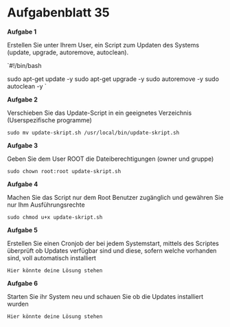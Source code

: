 # Aufgabenblatt 35

**Aufgabe 1**

Erstellen Sie unter Ihrem User, ein Script zum Updaten des Systems (update, upgrade, autoremove, autoclean).

`#!/bin/bash

sudo apt-get update -y
sudo apt-get upgrade -y
sudo autoremove -y 
sudo autoclean -y
`

**Aufgabe 2**

Verschieben Sie das Update-Script in ein geeignetes Verzeichnis (Userspezifische programme)

`sudo mv update-skript.sh /usr/local/bin/update-skript.sh`

**Aufgabe 3**

Geben Sie dem User ROOT die Dateiberechtigungen (owner und gruppe)

`sudo chown root:root update-skript.sh 
`

**Aufgabe 4**

Machen Sie das Script nur dem Root Benutzer zugänglich und gewähren Sie nur Ihm Ausführungsrechte

`sudo chmod u+x update-skript.sh`

**Aufgabe 5**

Erstellen Sie einen Cronjob der bei jedem Systemstart, mittels des Scriptes überprüft ob Updates verfügbar sind und diese, sofern welche vorhanden sind, voll automatisch installiert

`Hier könnte deine Lösung stehen`

**Aufgabe 6**

Starten Sie ihr System neu und schauen Sie ob die Updates installiert wurden

`Hier könnte deine Lösung stehen`
